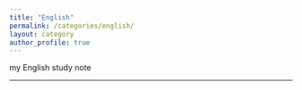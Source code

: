 ```yaml
---
title: "English"
permalink: /categories/english/
layout: category
author_profile: true
---
```

my English study note
- - -
